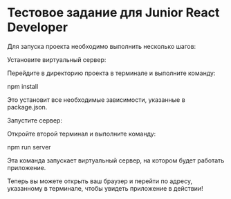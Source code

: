 # Тестовое задание для Junior React Developer

Для запуска проекта необходимо выполнить несколько шагов:

Установите виртуальный сервер:

Перейдите в директорию проекта в терминале и выполните команду:

npm install

Это установит все необходимые зависимости, указанные в package.json.


Запустите сервер:

Откройте второй терминал и выполните команду:

npm run server

Эта команда запускает виртуальный сервер, на котором будет работать приложение.

Теперь вы можете открыть ваш браузер и перейти по адресу, указанному в терминале, чтобы увидеть приложение в действии!




